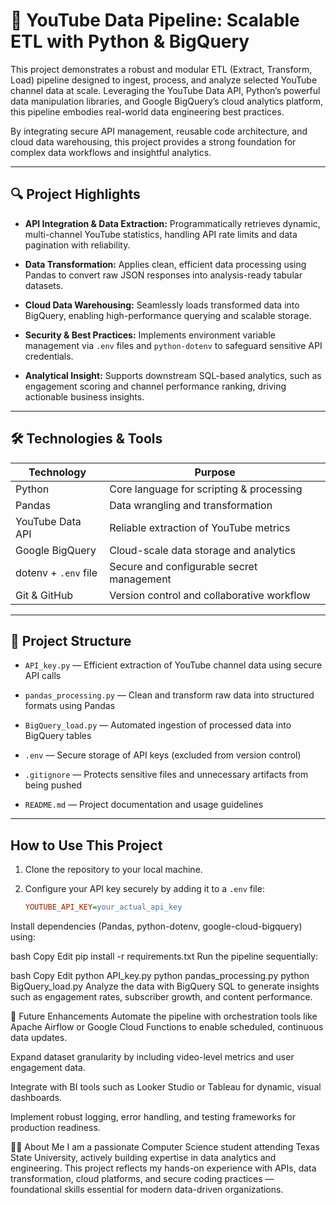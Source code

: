 # 🚀 YouTube Data Pipeline: Scalable ETL with Python & BigQuery

This project demonstrates a robust and modular ETL (Extract, Transform, Load) pipeline designed to ingest, process, and analyze selected YouTube channel data at scale. Leveraging the YouTube Data API, Python’s powerful data manipulation libraries, and Google BigQuery’s cloud analytics platform, this pipeline embodies real-world data engineering best practices.

By integrating secure API management, reusable code architecture, and cloud data warehousing, this project provides a strong foundation for complex data workflows and insightful analytics.

---

## 🔍 Project Highlights

- **API Integration & Data Extraction:** Programmatically retrieves dynamic, multi-channel YouTube statistics, handling API rate limits and data pagination with reliability.

- **Data Transformation:** Applies clean, efficient data processing using Pandas to convert raw JSON responses into analysis-ready tabular datasets.

- **Cloud Data Warehousing:** Seamlessly loads transformed data into BigQuery, enabling high-performance querying and scalable storage.

- **Security & Best Practices:** Implements environment variable management via `.env` files and `python-dotenv` to safeguard sensitive API credentials.

- **Analytical Insight:** Supports downstream SQL-based analytics, such as engagement scoring and channel performance ranking, driving actionable business insights.

---

## 🛠️ Technologies & Tools

| Technology           | Purpose                                  |
|----------------------|------------------------------------------|
| Python               | Core language for scripting & processing |
| Pandas               | Data wrangling and transformation        |
| YouTube Data API     | Reliable extraction of YouTube metrics   |
| Google BigQuery      | Cloud-scale data storage and analytics   |
| dotenv + `.env` file | Secure and configurable secret management|
| Git & GitHub         | Version control and collaborative workflow|

---

## 📂 Project Structure

- `API_key.py` — Efficient extraction of YouTube channel data using secure API calls

- `pandas_processing.py` — Clean and transform raw data into structured formats using Pandas

- `BigQuery_load.py` — Automated ingestion of processed data into BigQuery tables

- `.env` — Secure storage of API keys (excluded from version control)

- `.gitignore` — Protects sensitive files and unnecessary artifacts from being pushed

- `README.md` — Project documentation and usage guidelines

---

##  How to Use This Project

1. Clone the repository to your local machine.

2. Configure your API key securely by adding it to a `.env` file:

   ```ini
   YOUTUBE_API_KEY=your_actual_api_key
Install dependencies (Pandas, python-dotenv, google-cloud-bigquery) using:

bash
Copy
Edit
pip install -r requirements.txt
Run the pipeline sequentially:

bash
Copy
Edit
python API_key.py
python pandas_processing.py
python BigQuery_load.py
Analyze the data with BigQuery SQL to generate insights such as engagement rates, subscriber growth, and content performance.

🚀 Future Enhancements
Automate the pipeline with orchestration tools like Apache Airflow or Google Cloud Functions to enable scheduled, continuous data updates.

Expand dataset granularity by including video-level metrics and user engagement data.

Integrate with BI tools such as Looker Studio or Tableau for dynamic, visual dashboards.

Implement robust logging, error handling, and testing frameworks for production readiness.


👨‍💻 About Me
I am a passionate Computer Science student attending Texas State University, actively building expertise in data analytics and engineering. This project reflects my hands-on experience with APIs, data transformation, cloud platforms, and secure coding practices — foundational skills essential for modern data-driven organizations.
